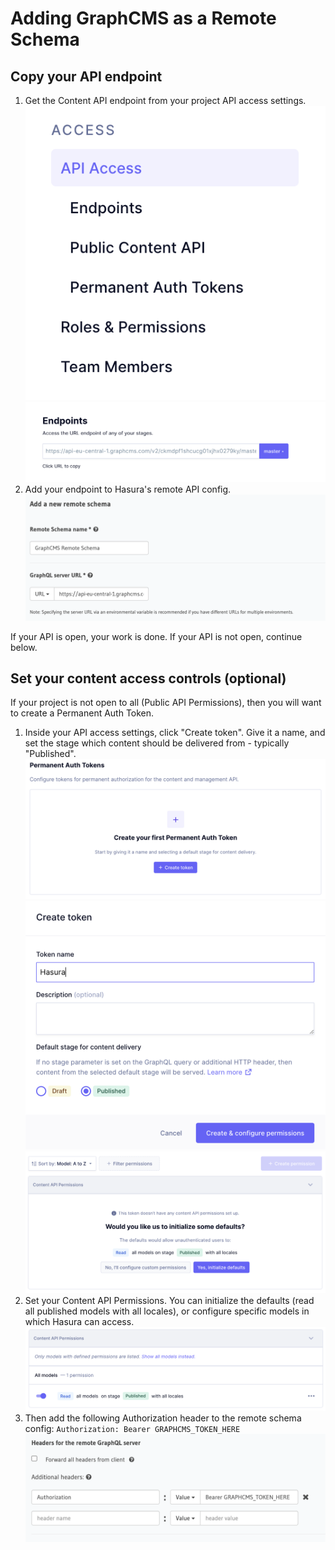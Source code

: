 # Adding GraphCMS as a Remote Schema

## Copy your API endpoint

1. Get the Content API endpoint from your project API access settings.  
   !["GraphCMS get endpoint location"](./images/gcms-access-token.png)
   !["GraphCMS get endpoint"](./images/gcms-endpoint.png)
2. Add your endpoint to Hasura's remote API config.  
   !["Hasura add remote endpoint"](./images/hasura-add-endpoint.png)

If your API is open, your work is done. If your API is not open, continue below.

## Set your content access controls (optional)

If your project is not open to all (Public API Permissions), then you will want to create a Permanent Auth Token.

1. Inside your API access settings, click "Create token". Give it a name, and set the stage which content should be delivered from - typically "Published".  
   !["Create Token"](./images/create-auth-token.png)
   !["Name Token"](./images/name-token.png)
   !["Create Permissions"](./images/create-permissions.png)
2. Set your Content API Permissions. You can initialize the defaults (read all published models with all locales), or configure specific models in which Hasura can access.  
   !["API Permisions"](./images/api-permissions.png)
3. Then add the following Authorization header to the remote schema config:
   `Authorization: Bearer GRAPHCMS_TOKEN_HERE`
   !["Adding API access settings"](./images/hasura-header-config.png)
